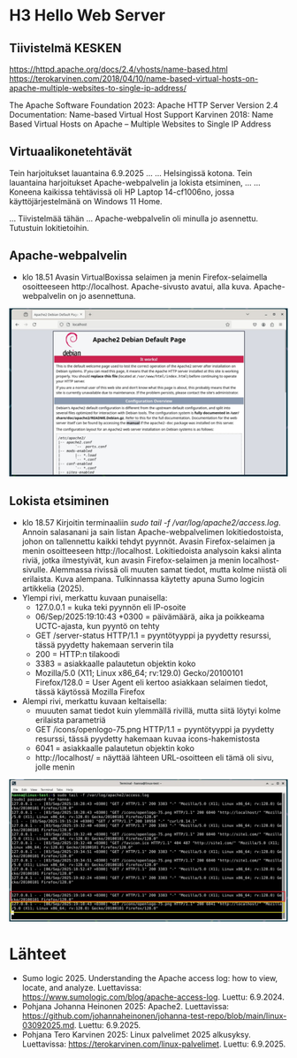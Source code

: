 # H3 Hello Web Server

## Tiivistelmä KESKEN

https://httpd.apache.org/docs/2.4/vhosts/name-based.html
https://terokarvinen.com/2018/04/10/name-based-virtual-hosts-on-apache-multiple-websites-to-single-ip-address/

The Apache Software Foundation 2023: Apache HTTP Server Version 2.4 Documentation: Name-based Virtual Host Support
Karvinen 2018: Name Based Virtual Hosts on Apache – Multiple Websites to Single IP Address

## Virtuaalikonetehtävät

Tein harjoitukset lauantaina 6.9.2025 ... ... Helsingissä kotona. Tein lauantaina harjoitukset Apache-webpalvelin ja lokista etsiminen, ... ... 
Koneena kaikissa tehtävissä oli HP Laptop 14-cf1006no, jossa käyttöjärjestelmänä on Windows 11 Home.

... Tiivistelmää tähän ... Apache-webpalvelin oli minulla jo asennettu. Tutustuin lokitietoihin.  

## Apache-webpalvelin

- klo 18.51 Avasin VirtualBoxissa selaimen ja menin Firefox-selaimella osoitteeseen http://localhost. Apache-sivusto avatui, alla kuva. Apache-webpalvelin on jo asennettuna.

![Localhost-sivu](images/h3-kuva1.jpg)

## Lokista etsiminen

- klo 18.57 Kirjoitin terminaaliin _sudo tail -f /var/log/apache2/access.log_. Annoin salasanani ja sain listan Apache-webpalvelimen lokitiedostoista, johon on tallennettu kaikki tehdyt pyynnöt. Avasin Firefox-selaimen ja menin osoitteeseen http://localhost. Lokitiedoista analysoin kaksi alinta riviä, jotka ilmestyivät, kun avasin Firefox-selaimen ja menin localhost-sivulle. Alemmassa rivissä oli muuten samat tiedot, mutta kolme niistä oli erilaista. Kuva alempana. Tulkinnassa käytetty apuna Sumo logicin artikkelia (2025).
- Ylempi rivi, merkattu kuvaan punaisella:
    - 127.0.0.1 = kuka teki pyynnön eli IP-osoite
    - 06/Sep/2025:19:10:43 +0300 = päivämäärä, aika ja poikkeama UCTC-ajasta, kun pyyntö on tehty
    - GET /server-status HTTP/1.1 = pyyntötyyppi ja pyydetty resurssi, tässä pyydetty hakemaan serverin tila
    - 200 = HTTP:n tilakoodi
    - 3383 = asiakkaalle palautetun objektin koko
    - Mozilla/5.0 (X11; Linux x86_64; rv:129.0) Gecko/20100101 Firefox/128.0 = User Agent eli kertoo asiakkaan selaimen tiedot, tässä käytössä Mozilla Firefox
- Alempi rivi, merkattu kuvaan keltaisella:
    - muuuten samat tiedot kuin ylemmällä rivillä, mutta siitä löytyi kolme erilaista parametriä
    - GET /icons/openlogo-75.png HTTP/1.1 = pyyntötyyppi ja pyydetty resurssi, tässä pyydetty hakemaan kuvaa icons-hakemistosta
    - 6041 = asiakkaalle palautetun objektin koko
    - http://localhost/ = näyttää lähteen URL-osoitteen eli tämä oli sivu, jolle menin

![Lokista etsiminen](images/h3-kuva2.jpg)

# Lähteet

- Sumo logic 2025. Understanding the Apache access log: how to view, locate, and analyze. Luettavissa: https://www.sumologic.com/blog/apache-access-log. Luettu: 6.9.2024.
- Pohjana Johanna Heinonen 2025: Apache2. Luettavissa: https://github.com/johannaheinonen/johanna-test-repo/blob/main/linux-03092025.md. Luettu: 6.9.2025.
- Pohjana Tero Karvinen 2025: Linux palvelimet 2025 alkusyksy. Luettavissa: https://terokarvinen.com/linux-palvelimet. Luettu: 6.9.2025.

